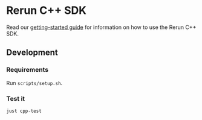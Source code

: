 # Rerun C++ SDK

Read our [getting-started guide](https://www.rerun.io/docs/getting-started/cpp?speculative-link) for information on how to use the Rerun C++ SDK.

## Development
### Requirements
Run `scripts/setup.sh`.

### Test it
`just cpp-test`

